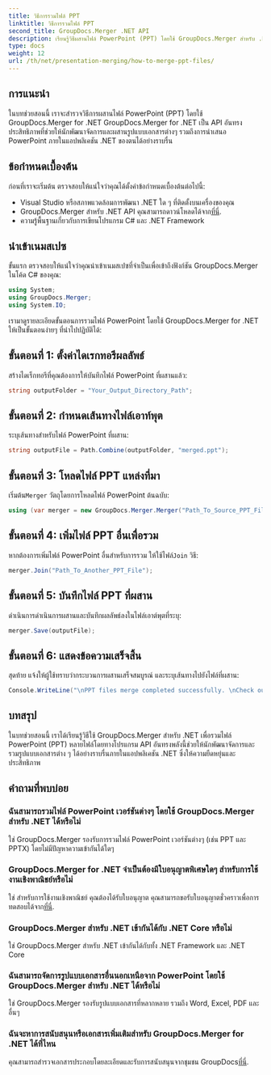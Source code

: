 ```yaml
---
title: วิธีการรวมไฟล์ PPT
linktitle: วิธีการรวมไฟล์ PPT
second_title: GroupDocs.Merger .NET API
description: เรียนรู้วิธีผสานไฟล์ PowerPoint (PPT) โดยใช้ GroupDocs.Merger สำหรับ .NET ได้อย่างง่ายดาย ปรับปรุงแอปพลิเคชัน .NET ของคุณด้วย API อันทรงพลังนี้
type: docs
weight: 12
url: /th/net/presentation-merging/how-to-merge-ppt-files/
---
```

## การแนะนำ
ในบทช่วยสอนนี้ เราจะสำรวจวิธีการผสานไฟล์ PowerPoint (PPT) โดยใช้ GroupDocs.Merger for .NET GroupDocs.Merger for .NET เป็น API อันทรงประสิทธิภาพที่ช่วยให้นักพัฒนาจัดการและผสานรูปแบบเอกสารต่างๆ รวมถึงการนำเสนอ PowerPoint ภายในแอปพลิเคชัน .NET ของตนได้อย่างราบรื่น
## ข้อกำหนดเบื้องต้น
ก่อนที่เราจะเริ่มต้น ตรวจสอบให้แน่ใจว่าคุณได้ตั้งค่าข้อกำหนดเบื้องต้นต่อไปนี้:
- Visual Studio หรือสภาพแวดล้อมการพัฒนา .NET ใด ๆ ที่ติดตั้งบนเครื่องของคุณ
-  GroupDocs.Merger สำหรับ .NET API คุณสามารถดาวน์โหลดได้จาก[ที่นี่](https://releases.groupdocs.com/merger/net/).
- ความรู้พื้นฐานเกี่ยวกับการเขียนโปรแกรม C# และ .NET Framework

## นำเข้าเนมสเปซ
ขั้นแรก ตรวจสอบให้แน่ใจว่าคุณนำเข้าเนมสเปซที่จำเป็นเพื่อเข้าถึงฟังก์ชัน GroupDocs.Merger ในโค้ด C# ของคุณ:
```csharp
using System; 
using GroupDocs.Merger;
using System.IO;
```

เรามาดูรายละเอียดขั้นตอนการรวมไฟล์ PowerPoint โดยใช้ GroupDocs.Merger for .NET ให้เป็นขั้นตอนง่ายๆ ที่นำไปปฏิบัติได้:
## ขั้นตอนที่ 1: ตั้งค่าไดเรกทอรีผลลัพธ์
สร้างไดเร็กทอรีที่คุณต้องการให้บันทึกไฟล์ PowerPoint ที่ผสานแล้ว:
```csharp
string outputFolder = "Your_Output_Directory_Path";
```
## ขั้นตอนที่ 2: กำหนดเส้นทางไฟล์เอาท์พุต
ระบุเส้นทางสำหรับไฟล์ PowerPoint ที่ผสาน:
```csharp
string outputFile = Path.Combine(outputFolder, "merged.ppt");
```
## ขั้นตอนที่ 3: โหลดไฟล์ PPT แหล่งที่มา
 เริ่มต้น`Merger` วัตถุโดยการโหลดไฟล์ PowerPoint ต้นฉบับ:
```csharp
using (var merger = new GroupDocs.Merger.Merger("Path_To_Source_PPT_File"))
```
## ขั้นตอนที่ 4: เพิ่มไฟล์ PPT อื่นเพื่อรวม
 หากต้องการเพิ่มไฟล์ PowerPoint อื่นสำหรับการรวม ให้ใช้ไฟล์`Join` วิธี:
```csharp
merger.Join("Path_To_Another_PPT_File");
```
## ขั้นตอนที่ 5: บันทึกไฟล์ PPT ที่ผสาน
ดำเนินการดำเนินการผสานและบันทึกผลลัพธ์ลงในไฟล์เอาต์พุตที่ระบุ:
```csharp
merger.Save(outputFile);
```
## ขั้นตอนที่ 6: แสดงข้อความเสร็จสิ้น
สุดท้าย แจ้งให้ผู้ใช้ทราบว่ากระบวนการผสานเสร็จสมบูรณ์ และระบุเส้นทางไปยังไฟล์ที่ผสาน:
```csharp
Console.WriteLine("\nPPT files merge completed successfully. \nCheck output in {0}", outputFolder);
```

## บทสรุป
ในบทช่วยสอนนี้ เราได้เรียนรู้วิธีใช้ GroupDocs.Merger สำหรับ .NET เพื่อรวมไฟล์ PowerPoint (PPT) หลายไฟล์โดยทางโปรแกรม API อันทรงพลังนี้ช่วยให้นักพัฒนาจัดการและรวมรูปแบบเอกสารต่าง ๆ ได้อย่างราบรื่นภายในแอปพลิเคชัน .NET ซึ่งให้ความยืดหยุ่นและประสิทธิภาพ

## คำถามที่พบบ่อย
### ฉันสามารถรวมไฟล์ PowerPoint เวอร์ชันต่างๆ โดยใช้ GroupDocs.Merger สำหรับ .NET ได้หรือไม่
ใช่ GroupDocs.Merger รองรับการรวมไฟล์ PowerPoint เวอร์ชันต่างๆ (เช่น PPT และ PPTX) โดยไม่มีปัญหาความเข้ากันได้ใดๆ
### GroupDocs.Merger for .NET จำเป็นต้องมีใบอนุญาตพิเศษใดๆ สำหรับการใช้งานเชิงพาณิชย์หรือไม่
 ใช่ สำหรับการใช้งานเชิงพาณิชย์ คุณต้องได้รับใบอนุญาต คุณสามารถขอรับใบอนุญาตชั่วคราวเพื่อการทดสอบได้จาก[ที่นี่](https://purchase.groupdocs.com/temporary-license/).
### GroupDocs.Merger สำหรับ .NET เข้ากันได้กับ .NET Core หรือไม่
ใช่ GroupDocs.Merger สำหรับ .NET เข้ากันได้กับทั้ง .NET Framework และ .NET Core
### ฉันสามารถจัดการรูปแบบเอกสารอื่นนอกเหนือจาก PowerPoint โดยใช้ GroupDocs.Merger สำหรับ .NET ได้หรือไม่
ใช่ GroupDocs.Merger รองรับรูปแบบเอกสารที่หลากหลาย รวมถึง Word, Excel, PDF และอื่นๆ
### ฉันจะหาการสนับสนุนหรือเอกสารเพิ่มเติมสำหรับ GroupDocs.Merger for .NET ได้ที่ไหน
คุณสามารถสำรวจเอกสารประกอบโดยละเอียดและรับการสนับสนุนจากชุมชน GroupDocs[ที่นี่](https://forum.groupdocs.com/c/merger/32).